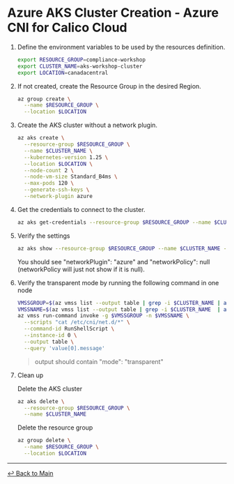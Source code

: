 # Azure AKS Cluster Creation - Azure CNI for Calico Cloud

1. Define the environment variables to be used by the resources definition.

   ```bash
   export RESOURCE_GROUP=compliance-workshop
   export CLUSTER_NAME=aks-workshop-cluster
   export LOCATION=canadacentral
   ```

2. If not created, create the Resource Group in the desired Region.
   
   ```bash
   az group create \
     --name $RESOURCE_GROUP \
     --location $LOCATION
   ```
   
3. Create the AKS cluster without a network plugin.
   
   ```bash
   az aks create \
     --resource-group $RESOURCE_GROUP \
     --name $CLUSTER_NAME \
     --kubernetes-version 1.25 \
     --location $LOCATION \
     --node-count 2 \
     --node-vm-size Standard_B4ms \
     --max-pods 120 \
     --generate-ssh-keys \
     --network-plugin azure
   ```

4. Get the credentials to connect to the cluster.
   
   ```bash
   az aks get-credentials --resource-group $RESOURCE_GROUP --name $CLUSTER_NAME
   ```
   
5. Verify the settings
   
   ```bash
   az aks show --resource-group $RESOURCE_GROUP --name $CLUSTER_NAME --query 'networkProfile'
   ```

   You should see "networkPlugin": "azure" and "networkPolicy": null (networkPolicy will just not show if it is null).

6. Verify the transparent mode by running the following command in one node

   ```bash
   VMSSGROUP=$(az vmss list --output table | grep -i $CLUSTER_NAME | awk -F ' ' '{print $2}')
   VMSSNAME=$(az vmss list --output table | grep -i $CLUSTER_NAME  | awk -F ' ' '{print $1}')
   az vmss run-command invoke -g $VMSSGROUP -n $VMSSNAME \
     --scripts "cat /etc/cni/net.d/*" \
     --command-id RunShellScript \
     --instance-id 0 \
     --output table \
     --query 'value[0].message'
   ```
   
   > output should contain "mode": "transparent"

7. Clean up

   Delete the AKS cluster
   
   ```bash
   az aks delete \
     --resource-group $RESOURCE_GROUP \
     --name $CLUSTER_NAME
   ```

   Delete the resource group
   
   ```bash
   az group delete \
     --name $RESOURCE_GROUP \
     --location $LOCATION
   ```

---
[:leftwards_arrow_with_hook: Back to Main](/README.md#create-a-cluster-an-connect-it-to-calico-cloud)